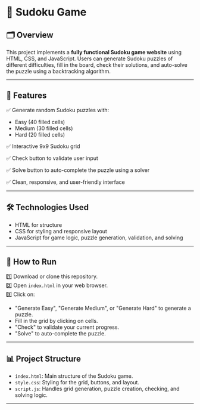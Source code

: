 # 🧩 Sudoku Game

## 🗂️ Overview

This project implements a **fully functional Sudoku game website** using HTML, CSS, and JavaScript. Users can generate Sudoku puzzles of different difficulties, fill in the board, check their solutions, and auto-solve the puzzle using a backtracking algorithm.

---

## 🎯 Features

✅ Generate random Sudoku puzzles with:
- Easy (40 filled cells)
- Medium (30 filled cells)
- Hard (20 filled cells)

✅ Interactive 9x9 Sudoku grid

✅ Check button to validate user input

✅ Solve button to auto-complete the puzzle using a solver

✅ Clean, responsive, and user-friendly interface

---

## 🛠️ Technologies Used

- HTML for structure
- CSS for styling and responsive layout
- JavaScript for game logic, puzzle generation, validation, and solving

---

## 🚀 How to Run

1️⃣ Download or clone this repository.  
2️⃣ Open `index.html` in your web browser.  
3️⃣ Click on:
- "Generate Easy", "Generate Medium", or "Generate Hard" to generate a puzzle.
- Fill in the grid by clicking on cells.
- "Check" to validate your current progress.
- "Solve" to auto-complete the puzzle.

---

## 📊 Project Structure

- `index.html`: Main structure of the Sudoku game.
- `style.css`: Styling for the grid, buttons, and layout.
- `script.js`: Handles grid generation, puzzle creation, checking, and solving logic.

---
